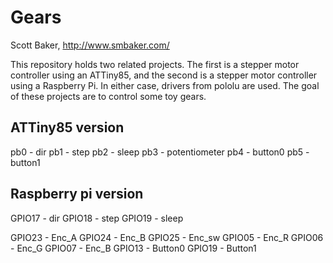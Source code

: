 # Gears
Scott Baker, http://www.smbaker.com/

This repository holds two related projects. The first is a stepper motor controller using an ATTiny85, and the second is a stepper motor controller using a Raspberry Pi. In either case, drivers from pololu are used. The goal of these projects are to control some toy gears.

## ATTiny85 version

  pb0 - dir
  pb1 - step
  pb2 - sleep
  pb3 - potentiometer
  pb4 - button0
  pb5 - button1

## Raspberry pi version

  GPIO17 - dir
  GPIO18 - step
  GPIO19 - sleep
  
  GPIO23 - Enc_A
  GPIO24 - Enc_B
  GPIO25 - Enc_sw
  GPIO05 - Enc_R
  GPIO06 - Enc_G
  GPIO07 - Enc_B
  GPIO13 - Button0
  GPIO19 - Button1